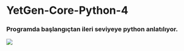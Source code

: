 # YetGen-Core-Python-4

### Programda başlangıçtan ileri seviyeye python anlatılıyor.

<img src = "https://www.google.com/url?sa=i&url=https%3A%2F%2Fmedium.com%2F%40elifcelebi%2Fyetgen-ser%25C3%25BCvenim-yetkin-gen%25C3%25A7ler-basic-2023-1-f1936e4b33fe&psig=AOvVaw1owCGgPjqTYuyqNR-0w-A8&ust=1740165804807000&source=images&cd=vfe&opi=89978449&ved=0CBEQjRxqFwoTCLDbzfb80osDFQAAAAAdAAAAABAE">
